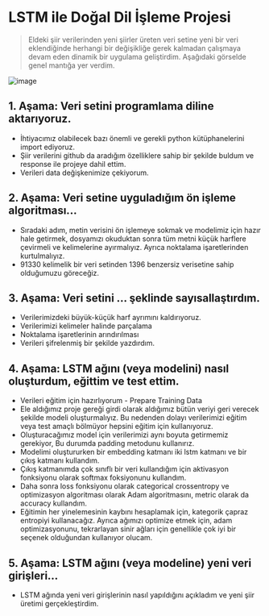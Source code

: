 # LSTM ile Doğal Dil İşleme Projesi

> Eldeki şiir verilerinden yeni şiirler üreten veri setine yeni bir veri eklendiğinde herhangi bir değişikliğe gerek kalmadan çalışmaya devam eden dinamik bir uygulama geliştirdim. Aşağıdaki görselde genel mantığa yer verdim.


![image](https://user-images.githubusercontent.com/32402864/112366753-3c7d1b80-8cea-11eb-9ec5-411e22703071.png)

##  1. Aşama: Veri setini programlama diline aktarıyoruz.

* İhtiyacımız olabilecek bazı önemli ve gerekli python kütüphanelerini import ediyoruz.
* Şiir verilerini github da aradığım özelliklere sahip bir şekilde buldum ve response ile projeye dahil ettim.
* Verileri data değişkenimize çekiyorum.

## 2. Aşama: Veri setine uyguladığım ön işleme algoritması...

* Sıradaki adım, metin verisini ön işlemeye sokmak ve modelimiz için hazır hale getirmek, dosyamızı okuduktan sonra tüm metni küçük harflere çevirmeli ve kelimelerine ayırmalıyız. Ayrıca noktalama işaretlerinden kurtulmalıyız.
* 91330 kelimelik bir veri setinden 1396 benzersiz verisetine sahip olduğumuzu göreceğiz.

## 3. Aşama: Veri setini ... şeklinde sayısallaştırdım.

* Verilerimizdeki büyük-küçük harf ayrımını kaldırıyoruz.
* Verilerimizi kelimeler halinde parçalama
* Noktalama işaretlerinin arındırılması
* Verileri şifrelenmiş bir şekilde yazdırdım.

## 4. Aşama: LSTM ağını (veya modelini) nasıl oluşturdum, eğittim ve test ettim.

* Verileri eğitim için hazırlıyorum - Prepare Training Data
* Ele aldığımız proje gereği girdi olarak aldığımız bütün veriyi geri verecek şekilde modeli oluşturmalıyız. Bu nedenden dolayı verilerimizi eğitim veya test amaçlı bölmüyor hepsini eğitim için kullanıyoruz.
* Oluşturacağımız model için verilerimizi aynı boyuta getirmemiz gerekiyor, Bu durumda padding metodunu kullanırız.
* Modelimi oluştururken bir embedding katmanı iki lstm katmanı ve bir çıkış katmanı kullandım. 
* Çıkış katmanımda çok sınıflı bir veri kullandığım için aktivasyon fonksiyonu olarak softmax foksiyonunu kullandım. 
* Daha sonra loss fonksiyonu olarak categorical crossentropy ve optimizasyon algoritması olarak Adam algoritmasını, metric olarak da accuracy kullandım.
* Eğitimin her yinelemesinin kaybını hesaplamak için, kategorik çapraz entropiyi kullanacağız. Ayrıca ağımızı optimize etmek için, adam optimizasyonunu, tekrarlayan sinir ağları için genellikle çok iyi bir seçenek olduğundan kullanıyor olucam.

## 5. Aşama: LSTM ağını (veya modeline) yeni veri girişleri...
* LSTM ağında yeni veri girişlerinin nasıl yapıldığını açıkladım ve yeni şiir üretimi gerçekleştirdim.
